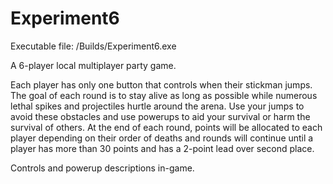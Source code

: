 # Experiment6

Executable file: /Builds/Experiment6.exe

A 6-player local multiplayer party game.

Each player has only one button that controls when their stickman jumps. The goal of each round is to stay alive as long as possible while numerous lethal spikes and projectiles hurtle around the arena. Use your jumps to avoid these obstacles and use powerups to aid your survival or harm the survival of others. At the end of each round, points will be allocated to each player depending on their order of deaths and rounds will continue until a player has more than 30 points and has a 2-point lead over second place.

Controls and powerup descriptions in-game. 
